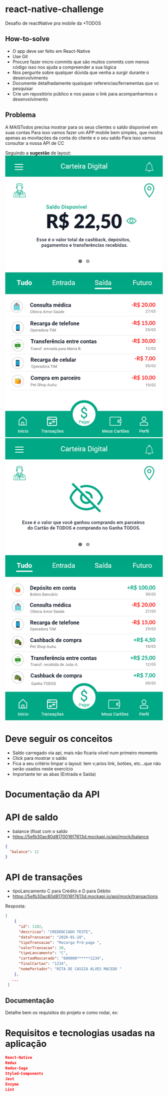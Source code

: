 # react-native-challenge
Desafio de reactNative pra mobile da +TODOS

How-to-solve
------------
- O app deve ser feito em React-Native
- Use Git
- Procure fazer micro commits que são muitos commits com menos código isso nos ajuda a compreender a sua lógica
- Nos pergunte sobre qualquer dúvida que venha a surgir durante o desenvolvimento
- Documente detalhadamente quaisquer referencias/ferramentas que vc pesquisar
- Crie um repositório público e nos passe o link para acompanharmos o desenvolvimento


Problema
--------

A MAISTodos precisa mostrar para os seus clientes o saldo disponível em suas contas
Para isso vamos fazer um APP mobile bem simples, que mostra apenas as movitações da conta do cliente e o seu saldo
Para isso vamos consultar a nossa API de CC

Seguindo a **sugestão** de layout:
![Saldo escondido](balance.png)
![Saldo visível](hidden_balance.png)

Deve seguir os conceitos
========================
- Saldo carregado via api, mais não ficaria viível num primeiro momento
- Click para mostrar o saldo
- Fica a seu critério limpar o layout: tem v;arios link, botões, etc...que não serão usados neste exercício
- Importante ter as abas (Entrada e Saída)

Documentação da API
===================

API de saldo
=============
- balance (float com o saldo
- https://5efb30ac80d8170016f7613d.mockapi.io/api/mock/balance

```json
{
  "balance": 12
}
```

API de transações
=================

- tipoLancamento C para Crédito e D para Débito
- https://5efb30ac80d8170016f7613d.mockapi.io/api/mock/transactions


Resposta:
```json
[
    {
      "id": 1102,
      "descricao": "CREDENCIADO TESTE",
      "dataTransacao": "2020-01-28",
      "tipoTransacao": "Recarga Pré-pago ",
      "valorTransacao": 20,
      "tipoLancamento": "C",
      "cartaoMascarado": "600000******1234",
      "finalCartao": "1234",
      "nomePortador": "RITA DE CASSIA ALVES MACEDO "
    },
   ...
 ]
 ```
 
 Documentação
 ------------
 
 Detalhe bem os requisitos do projeto e como rodar, ex:
 
Requisitos e tecnologias usadas na aplicação
============================================
```json
React-Native
Redux
Redux-Saga
Styled-Components
Jest
Enzyme
Lint
````


 
